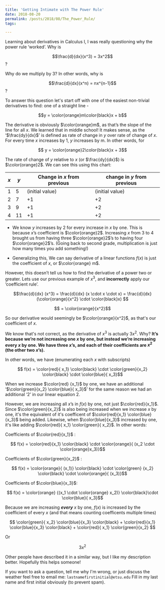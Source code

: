 ```yaml
---
title: 'Getting Intimate with The Power Rule'
date: 2018-08-20
permalink: /posts/2018/08/The_Power_Rule/
tags:

---
```


Learning about derivatives in Calculus I, I was really questioning why the power rule ‘worked’. Why is

$$\frac{d}{dx}(x^3) = 3x^2$$?

 Why do we multiply by 3?  In other words, why is

$$\frac{d}{dx}(x^n) = nx^{n-1}$$?

To answer this question let's start off with one of the easiest non-trivial derivatives to find: one of a straight line -

$$y = \color{orange}m\color{black}x + b$$

The derivative is obviously $\color{orange}m$, as that’s the slope of the line for all *x*. We learned that in middle school! It makes sense, as the ‘$\frac{dy}{dx}$’ is defined as rate of change in *y* over rate of change of *x*. For every time *x* increases by 1, *y* increases by m. In other words, for

$$ y = \color{orange}2\color{black}x + 3$$

The rate of change of *y* relative to *x* (or $\frac{dy}{dx}$) is $\color{orange}2$. We can see this using this chart:

| *x* | *y*  | Change in *x* from previous     | change in *y* from previous    |
|---|----|-------------|--------------|
| 1 | 5  | (initial value) | (initial value) |
| 2 | 7  |              +1 |  +2 |
| 3 | 9  |               +1|  +2|
| 4 | 11 |             +1|  +2|


* We know $y$ increases by 2 for every increase in $x$ by one. This is because $x$’s coefficient is $\color{orange}2$. Increasing $x$ from 3 to 4 brought us from having three $\color{orange}2$’s to having four $\color{orange}2$’s. (Going back to second grade, multiplication is just how many times you add something!)

* Generalizing this, We can say derivative of a linear functions $f(x)$ is just the coefficient of $x$, or $\color{orange} m$.

However, this doesn’t tell us how to find the derivative of a power two or greater. Lets use our previous example of $x^3$, and **incorrectly** apply our ‘coefficient rule’.

$$\frac{d}{dx} (x^3) = \frac{d}{dx} (x \cdot x \cdot x) = \frac{d}{dx} (\color{orange}{x^2} \cdot \color{black}x) $$

$$ = \color{orange}{x^2}$$

So our derivative would seemingly be $\color{orange}{x^2}$, as that's our coefficient of $x$.

We know that's not correct, as the derivative of $x^3$ is actually $3x^2$. Why? **It’s because we’re not increasing one $x$ by one, but instead we’re increasing every $x$ by one. We have three $x$’s, and each of their coefficients are $x^2$ (the other two $x$’s).**

In other words, we have (enumerating each *x* with subscripts)

$$ f(x) = \color{red}{ x_1} \color{black} \cdot \color{green}{x_2} \color{black} \cdot \color{blue}{ x_3}$$

When we increase $\color{red} {x_1}$ by one, we have an additional ‘$\color{green}{x_2} \color{blue}{ x_3}$’ for the same reason we had an additional ‘2’ in our linear equation 2.

However, we are increasing all $x$’s in $f(x)$ by one, not just $\color{red}{x_1}$. Since $\color{green}{x_2}$ is also being increased when we increase $x$ by one, it's the equivalent of it's coefficent of $\color{red}{x_1} \color{blue}{x_3}$ being added. Likewise, when $\color{blue}{x_3}$ increased by one, it's like adding $\color{red}{ x_1} \color{green}{ x_2}$. In other words:

Coefficients of $\color{red}{x_1}$ :

$$ f(x) = \color{red}{x_1} \color{black} \cdot \color{orange}{ (x_2 \cdot \color{orange}x_3)}$$

Coefficients of $\color{green}{x_2}$ :

$$ f(x) = \color{orange}{ (x_1)} \color{black} \cdot \color{green} {x_2} \color{black} \cdot \color{orange}{ (x_3)}$$

Coefficients of $\color{blue}{x_3}$:

 $$ f(x) = \color{orange} {(x_1  \cdot  \color{orange} x_2)} \color{black}\cdot \color{blue}{ x_3}$$




Because we are increasing ***every*** $x$ by one, $f(x)$ is increased by the coefficient of every $x$ (and that means counting coefficents multiple times)

$$ \color{green}{ x_2} \color{blue}{x_3} \color{black} + \color{red}{x_1} \color{blue}{x_3} \color{black} + \color{red}{ x_1} \color{green}{x_2} $$

Or

$$ 3x^2$$
 



Other people have described it in a similar way, but I like my description better. Hopefully this helps someone!

If you want to ask a question, tell me why I'm wrong, or just discuss the weather feel free to email me: ```lastnamefirstinitial@etsu.edu```
Fill in my last name and first initial obviously (to prevent spam).



